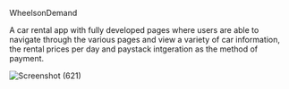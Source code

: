 WheelsonDemand


A car rental app with fully developed pages where users are able to navigate through the various pages and view a variety of car information, the rental prices per day and paystack intgeration as the method of payment.

![Screenshot (621)](https://github.com/otizgit/WheelsonDemand/assets/110433564/fa56d924-f92a-438c-9780-1c118a7486a7)
